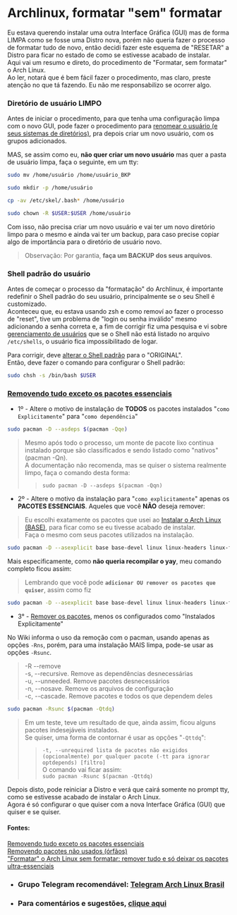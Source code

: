 # Archlinux, formatar "sem" formatar

Eu estava querendo instalar uma outra Interface Gráfica (GUI) mas de forma LIMPA como se fosse uma Distro nova, porém não queria fazer o processo de formatar tudo de novo, então decidi fazer este esquema de "RESETAR" a Distro para ficar no estado de como se estivesse acabado de instalar.  
Aqui vai um resumo e direto, do procedimento de "Formatar, sem formatar" o Arch Linux.  
Ao ler, notará que é bem fácil fazer o procedimento, mas claro, preste atenção no que tá fazendo. Eu não me responsabilizo se ocorrer algo.  

### Diretório de usuário LIMPO

Antes de iniciar o procedimento, para que tenha uma configuração limpa com o novo GUI, pode fazer o procedimento para [renomear o usuário (e seus sistemas de diretórios)](https://wiki.archlinux.org/title/Users_and_groups_(Portugu%C3%AAs)#Alterar_um_nome_de_login_ou_diret%C3%B3rio_home_do_usu%C3%A1rio), pra depois criar um novo usuário, com os grupos adicionados.  

MAS, se assim como eu, **não quer criar um novo usuário** mas quer a pasta de usuário limpa, faça o seguinte, em um tty:  

```bash
sudo mv /home/usuário /home/usuário_BKP
```
```bash
sudo mkdir -p /home/usuário
```
```bash
cp -av /etc/skel/.bash* /home/usuário
```
```bash
sudo chown -R $USER:$USER /home/usuário
```

Com isso, não precisa criar um novo usuário e vai ter um novo diretório limpo para o mesmo e ainda vai ter um backup, para caso precise copiar algo de importância para o diretório de usuário novo.  

> Observação: Por garantia, **faça um BACKUP dos seus arquivos**.  

### Shell padrão do usuário

Antes de começar o processo da "formatação" do Archlinux, é importante redefinir o Shell padrão do seu usuário, principalmente se o seu Shell é customizado.  
Aconteceu que, eu estava usando zsh e como removí ao fazer o processo de "reset", tive um problema de "login ou senha inválido" mesmo adicionando a senha correta e, a fim de corrigir fiz uma pesquisa e vi sobre [gerenciamento de usuários](https://wiki.archlinux.org/title/Users_and_groups_(Portugu%C3%AAs)#Gerenciamento_de_usu%C3%A1rio) que se o Shell não está listado no arquivo `/etc/shells`, o usuário fica impossibilitado de logar.  

Para corrigir, deve [alterar o Shell padrão](https://wiki.archlinux.org/title/Command-line_shell_(Portugu%C3%AAs)#Alterando_seu_shell_padr%C3%A3o) para o "ORIGINAL".  
Então, deve fazer o comando para configurar o Shell padrão:

```bash
sudo chsh -s /bin/bash $USER
```

### [Removendo tudo exceto os pacotes essenciais](https://wiki.archlinux.org/title/Pacman_(Portugu%C3%AAs)/Tips_and_tricks_(Portugu%C3%AAs)#Removendo_tudo_exceto_os_pacotes_essenciais)  

* 1º - Altere o motivo de instalação de **TODOS** os pacotes instalados "`como Explicitamente`" para "`como dependência`"  

```bash
sudo pacman -D --asdeps $(pacman -Qqe)
```
>Mesmo após todo o processo, um monte de pacote lixo continua instalado porque são classificados e sendo listado como "nativos" (pacman -Qn).  
>A documentação não recomenda, mas se quiser o sistema realmente limpo, faça o comando desta forma:  
>>`sudo pacman -D --asdeps $(pacman -Qqn)`

* 2º - Altere o motivo da instalação para "`como explicitamente`" apenas os **PACOTES ESSENCIAIS**. Aqueles que você **NÃO** deseja remover:  

> Eu escolhi exatamente os pacotes que usei ao [Instalar o Arch Linux (BASE)](https://elppans.github.io/doc-linux/archLinux_instalacao_base_btrfs), para ficar como se eu tivesse acabado de instalar.  
Faça o mesmo com seus pacotes utilizados na instalação.  

```bash
sudo pacman -D --asexplicit base base-devel linux linux-headers linux-firmware intel-ucode btrfs-progs git fakeroot reflector nano ntp man-db man-pages texinfo grub-efi-x86_64 efibootmgr dosfstools os-prober mtools networkmanager wpa_supplicant wireless_tools dialog sudo
```

Mais especificamente, como **não queria recompilar o yay**, meu comando completo ficou assim:  
>Lembrando que você pode **`adicionar OU remover os pacotes que quiser`**, assim como fiz

```bash
sudo pacman -D --asexplicit base base-devel linux linux-headers linux-firmware intel-ucode btrfs-progs git fakeroot reflector nano ntp man-db man-pages texinfo grub-efi-x86_64 efibootmgr dosfstools os-prober mtools networkmanager wpa_supplicant wireless_tools dialog sudo yay pkgconf wget
```

* 3° - [Remover os pacotes](https://wiki.archlinux.org/title/Pacman_(Portugu%C3%AAs)/Tips_and_tricks_(Portugu%C3%AAs)#Removendo_pacotes_n%C3%A3o_usados_(%C3%B3rf%C3%A3os)), menos os configurados como "Instalados Explicitamente"  

No Wiki informa o uso da remoção com o pacman, usando apenas as opções `-Rns`, porém, para uma instalação MAIS limpa, pode-se usar as opções `-Rsunc`.  

> -R --remove  
-s, --recursive. Remove as dependências desnecessárias  
-u, --unneeded. Remove pacotes desnecessários  
-n, --nosave. Remove os arquivos de configuração  
-c, --cascade. Remove pacotes e todos os que dependem deles  

```bash
sudo pacman -Rsunc $(pacman -Qtdq)
```
>Em um teste, teve um resultado de que, ainda assim, ficou alguns pacotes indesejáveis instalados.  
>Se quiser, uma forma de contornar é usar as opções "`-Qttdq`":  
>>`-t, --unrequired lista de pacotes não exigidos (opcionalmente) por qualquer pacote (-tt para ignorar optdepends) [filtro]`  
>O comando vai ficar assim:  
>>`sudo pacman -Rsunc $(pacman -Qttdq)`  

Depois disto, pode reiniciar a Distro e verá que cairá somente no prompt tty, como se estivesse acabado de instalar o Arch Linux.  
Agora é só configurar o que quiser com a nova Interface Gráfica (GUI) que quiser e se quiser.  

#### Fontes:  

[Removendo tudo exceto os pacotes essenciais](https://wiki.archlinux.org/title/Pacman_(Portugu%C3%AAs)/Tips_and_tricks_(Portugu%C3%AAs)#Removendo_tudo_exceto_os_pacotes_essenciais)  
[Removendo pacotes não usados (órfãos)](https://wiki.archlinux.org/title/Pacman_(Portugu%C3%AAs)/Tips_and_tricks_(Portugu%C3%AAs)#Removendo_pacotes_n%C3%A3o_usados_(%C3%B3rf%C3%A3os))  
["Formatar" o Arch Linux sem formatar: remover tudo e só deixar os pacotes ultra-essenciais](https://www.desfragmente.com/2021/02/formatar-o-arch-linux-sem-formatar.html?m=1)  

* ### Grupo Telegram recomendável: [Telegram Arch Linux Brasil](https://t.me/archlinuxbr)  
* ### Para comentários e sugestões, [clique aqui](https://github.com/elppans/doc-linux/issues)  
